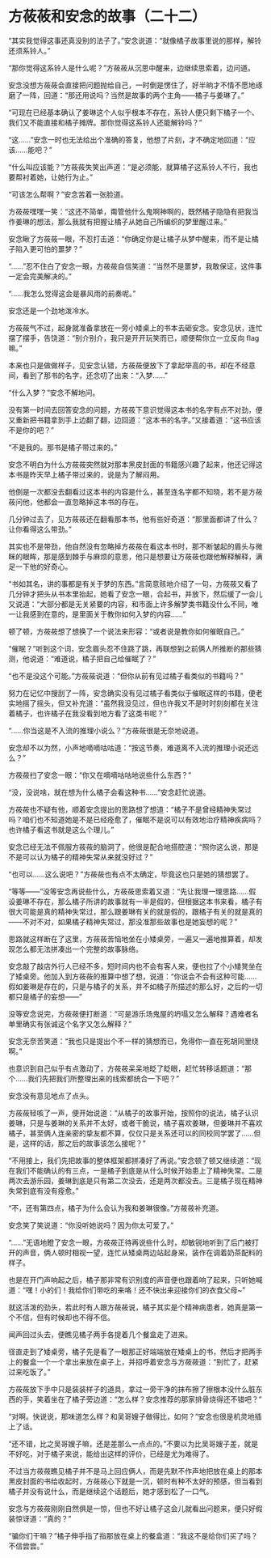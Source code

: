 # 方莜莜和安念的故事（二十二）

“其实我觉得这事还真没别的法子了。”安念说道：“就像橘子故事里说的那样，解铃还须系铃人。”

“那你觉得这系铃人是什么呢？”方莜莜从沉思中醒来，边继续思索着，边问道。

安念没想方莜莜会直接把问题抛给自己，一时倒是愣住了，好半晌才不情不愿地琢磨了一阵，回道：“那还用说吗？当然是故事的两个主角——橘子与姜琳了。”

“可现在已经基本确认了姜琳这个人似乎根本不存在，系铃人便只剩下橘子一个、我们又不能直接和橘子摊牌。那你觉得这系铃人还能解铃吗？”

“这……”安念一时也无法给出个准确的答复，他想了片刻，才不确定地回道：“应该……能吧？”

“什么叫应该能？”方莜莜失笑出声道：“是必须能，就算橘子这系铃人不行，我也要帮衬着她，让她行为止。”

“可该怎么帮啊？”安念苦着一张脸道。

方莜莜嘿嘿一笑：“这还不简单，甭管他什么鬼啊神啊的，既然橘子隐隐有把我当作姜琳的想法，那么我就有把握让橘子从她自己所编织的梦里醒过来。”

安念瞅了方莜莜一眼，不忍打击道：“你确定你是让橘子从梦中醒来，而不是让橘子陷入更可怕的噩梦？”

“……”忍不住白了安念一眼，方莜莜自信笑道：“当然不是噩梦，我敢保证，这件事一定会完美解决的。”

“……我怎么觉得这会是暴风雨的前奏呢。”

安念还是一个劲地泼冷水。

方莜莜气不过，起身就准备拿放在一旁小矮桌上的书本去砸安念。安念见状，连忙摆了摆手，告饶道：“别介别介，我只是开开玩笑而已，顺便帮你立一立反向 flag 嘛。”

本来也只是做做样子，见安念认错，方莜莜便放下了拿起举高的书，却在不经意间，看到了那书的名字，还念叨了出来：“入梦……”

“什么入梦？”安念不解地问。

没有第一时间去回答安念的问题，方莜莜下意识觉得这本书的名字有点不对劲，便又重新把书籍拿到手上边翻了翻，边回道：“这本书的名字。”又接着道：“这书应该不是你的吧？”

“不是我的。那书是橘子带过来的。”

安念不明白为什么方莜莜突然就对那本黑皮封面的书籍感兴趣了起来，他还记得这本书是昨天早上橘子带过来的，说是为了解闷用。

他倒是一次都没去翻看过这本书的内容是什么，甚至连名字都不知晓，若不是方莜莜问他，他都会一直忽略掉这本书的存在。

几分钟过去了，见方莜莜还在翻看那本书，他有些好奇道：“那里面都讲了什么？让你看得这么带劲。”

其实也不是带劲，他自然没有忽略掉方莜莜在看这本书时，那不断皱起的眉头与微眯的眼眸，那是感到棘手与麻烦的意思，他只是想要让方莜莜也跟他解释解释，满足一下他的好奇心。

“书如其名，讲的事都是有关于梦的东西。”言简意赅地介绍了一句，方莜莜又看了几分钟才把头从书本里抬起，她看了安念一眼，合起书，并放下，然后缓了一会儿又说道：“大部分都是无关紧要的内容，和市面上许多解梦类书籍没什么不同，唯一让我感到在意的，是里面关于教你如何入梦的内容……”

顿了顿，方莜莜想了想换了一个说法来形容：“或者说是教你如何催眠自己。”

“催眠？”听到这个词，安念眉头忍不住跳了跳，再联想到之前俩人所推断的那些猜测，他说道：“难道说，橘子把自己给催眠了？”

“也不是没这个可能。”方莜莜说道：“但你从前有见过橘子看类似的书籍吗？”

努力在记忆中搜刮了一阵，安念确实没有见过橘子看类似于催眠这样的书籍，便老实地摇了摇头，但又补充道：“虽然我没见过，但也许我又不是时时刻刻都在关注着橘子，也许橘子在我没看到地方看了这类书呢？”

“……你当这是不入流的推理小说么？”方莜莜很是无奈地说道。

安念却不以为然，小声地嘀嘀咕咕道：“按这节奏，难道离不入流的推理小说还远么？”

方莜莜扫了安念一眼：“你又在嘀嘀咕咕地说些什么东西？”

“没，没说啥，就在想为什么橘子会看这种书……”安念赶忙说道。

方莜莜也不疑有他，顺着安念提出的思路想了想道：“橘子不是曾经精神失常过吗？咱们也不知道她是不是已经痊愈了，催眠不是说可以有效地治疗精神疾病吗？也许橘子看这书就是这么个理儿。”

安念已经无法不佩服方莜莜的脑洞了，他很是配合地搭腔道：“照你这么说，那是不是可以认为橘子的精神失常从来就没好过？”

“也可以……这么说吧？”方莜莜也有点不太确定，毕竟这也只是她的猜想罢了。

“等等——”没等安念再说些什么，方莜莜思索着又道：“先让我理一理思路……假设姜琳不存在，那么橘子所讲的故事就有一半是假的，但根据这本书来看，橘子有很大可能是真的精神失常过，那么跟姜琳有关的就是假的，跟橘子有关的就是真的——不对不对，如果橘子精神失常过，那没准那些故事也是她妄想的呢？”

思路就这样断在了这里，方莜莜苦恼地坐在小矮桌旁，一遍又一遍地推算着，却发现怎么都无法拼凑出一个完整的故事脉络。

安念敲了敲店外行人已经不多，短时间内也不会有客人来，便也拉了个小矮凳坐在了矮桌旁。他加入到方莜莜的推算中想了想，说道：“你说会不会有这种可能……假如姜琳是存在的，只是与橘子的关系，并不如橘子所描述的那么好，之后的一切都只是橘子的妄想——”

没等安念说完，方莜莜便打断道：“可是游乐场鬼屋的坍塌又怎么解释？遇难者名单里确实有张诚这个名字又怎么解释？”

安念无奈苦笑道：“我也只是提出个不一样的猜想而已，免得你一直在死胡同里绕啊。”

也意识到自己似乎有点激动了，方莜莜呆呆地眨了眨眼，赶忙转移话题道：“那个……我们先把我们所整理出来的线索都统合一下吧？”

安念没有意见地点了点头。

方莜莜轻咳了一声，便开始说道：“从橘子的故事开始，按照你的说法，橘子认识姜琳，只是与姜琳的关系并不太好，或者干脆说，橘子喜欢姜琳，但姜琳并不喜欢橘子，甚至俩人连亲密的挚友都不算，仅仅只是关系还可以的同校同学罢了……但是，这样的话，那之后的故事该怎么接呢？”

“不用接上，我们先把故事的整体框架都拼凑好了再说。”安念顿了顿又继续道：“现在我们不能确认的有三点，一是橘子到底是从什么时候开始患上了精神失常。二是两次去游乐园，姜琳到底是只有第二次没去，还是两次都没去。三是橘子现在精神失常到底有没有痊愈。”

“不，还有第四点，橘子为什么会认为我和姜琳很像。”方莜莜补充道。

安念笑了笑说道：“你没听她说吗？因为你太可爱了。”

“……”无语地瞪了安念一眼，方莜莜正待再说些什么时，却敏锐地听到了后门被打开的声音，俩人顿时相视一望，连忙从矮桌两边站起身来，装作在调着奶茶配料的样子。

也是在开门声响起之后，橘子那非常有识别度的声音便也跟着响了起来，只听她喊道：“嘿！小的们！我给你们带吃的来咯！还不快出来迎接你们的衣食父母~”

就这活泼的劲头，若此时有人跟方莜莜说，橘子其实是个精神病患者，她真是第一个不信，但有时候却也不得不信。

闻声回过头去，便瞧见橘子两手各提着几个餐盒走了进来。

径直走到了矮桌旁，橘子先是看了一眼那正好端端放在矮桌上的书，然后才把两手上的餐盒一个一个拿出来放在桌子上，并招呼着安念与方莜莜道：“别忙了，赶紧过来吃饭了。”

方莜莜放下手中只是装装样子的道具，拿过一旁干净的抹布擦了擦根本没什么脏东西的手，笑着坐在了橘子旁边道：“怎么样？安念推荐的那家排骨烧得还不错吧？”

“对啊。快说说，那味道怎么样？和吴哥嫂子做得比，如何？”安念也很是机灵地插上了话。

“还不错，比之吴哥嫂子嘛，还是差那么一点点的。”不要以为比吴哥嫂子差，就是不好吃，对于橘子来说，能给出这样的评价，已经是尤为难得了。

不过当方莜莜瞧见橘子并不是马上回应俩人，而是先默不作声地把放在桌上的那本黑皮封面的书给收起时，方莜莜心下就是一沉，顿时有种不太好的预感，但当看到橘子并没有说什么，而是继续这个话题后，她才感到松了一口气。

安念与方莜莜刚刚自然俱是一惊，但也不好让橘子这会儿就看出问题来，便只好假装惊讶道：“真的？”

“骗你们干嘛？”橘子伸手指了指那放在桌上的餐盒道：“我这不是给你们买了吗？不信尝尝。”
